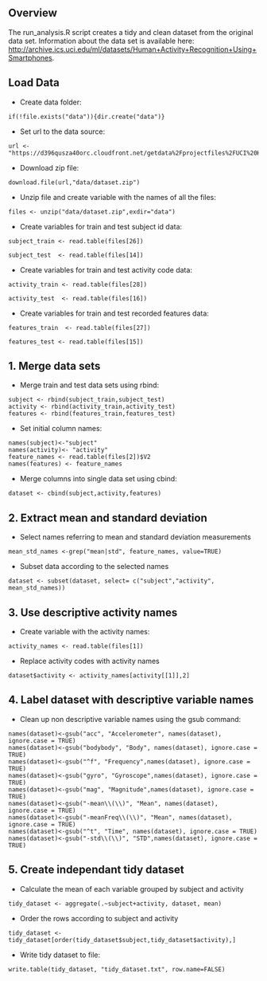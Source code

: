 ## Overview

The run\_analysis.R script creates a tidy and clean dataset from the
original data set. Information about the data set is available here:
<http://archive.ics.uci.edu/ml/datasets/Human+Activity+Recognition+Using+Smartphones>.

## Load Data

-   Create data folder:

<!-- -->

    if(!file.exists("data")){dir.create("data")}

-   Set url to the data source:

<!-- -->

    url <- "https://d396qusza40orc.cloudfront.net/getdata%2Fprojectfiles%2FUCI%20HAR%20Dataset.zip"

-   Download zip file:

<!-- -->

    download.file(url,"data/dataset.zip")

-   Unzip file and create variable with the names of all the files:

<!-- -->

    files <- unzip("data/dataset.zip",exdir="data")

-   Create variables for train and test subject id data:

<!-- -->

    subject_train <- read.table(files[26])

    subject_test  <- read.table(files[14])

-   Create variables for train and test activity code data:

<!-- -->

    activity_train <- read.table(files[28])

    activity_test  <- read.table(files[16])

-   Create variables for train and test recorded features data:

<!-- -->

    features_train  <- read.table(files[27])

    features_test <- read.table(files[15])

## 1. Merge data sets

-   Merge train and test data sets using rbind:

<!-- -->

    subject <- rbind(subject_train,subject_test)
    activity <- rbind(activity_train,activity_test)
    features <- rbind(features_train,features_test)

-   Set initial column names:

<!-- -->

    names(subject)<-"subject"
    names(activity)<- "activity"
    feature_names <- read.table(files[2])$V2
    names(features) <- feature_names

-   Merge columns into single data set using cbind:

<!-- -->

    dataset <- cbind(subject,activity,features)

## 2. Extract mean and standard deviation

-   Select names referring to mean and standard deviation measurements

<!-- -->

    mean_std_names <-grep("mean|std", feature_names, value=TRUE)

-   Subset data according to the selected names

<!-- -->

    dataset <- subset(dataset, select= c("subject","activity", mean_std_names))

## 3. Use descriptive activity names

-   Create variable with the activity names:

<!-- -->

    activity_names <- read.table(files[1])

-   Replace activity codes with activity names

<!-- -->

    dataset$activity <- activity_names[activity[[1]],2]

## 4. Label dataset with descriptive variable names

-   Clean up non descriptive variable names using the gsub command:

<!-- -->

    names(dataset)<-gsub("acc", "Accelerometer", names(dataset), ignore.case = TRUE)
    names(dataset)<-gsub("bodybody", "Body", names(dataset), ignore.case = TRUE)
    names(dataset)<-gsub("^f", "Frequency",names(dataset), ignore.case = TRUE)
    names(dataset)<-gsub("gyro", "Gyroscope",names(dataset), ignore.case = TRUE)
    names(dataset)<-gsub("mag", "Magnitude",names(dataset), ignore.case = TRUE)
    names(dataset)<-gsub("-mean\\(\\)", "Mean", names(dataset), ignore.case = TRUE)
    names(dataset)<-gsub("-meanFreq\\(\\)", "Mean", names(dataset), ignore.case = TRUE)
    names(dataset)<-gsub("^t", "Time", names(dataset), ignore.case = TRUE)
    names(dataset)<-gsub("-std\\(\\)", "STD",names(dataset), ignore.case = TRUE)

## 5. Create independant tidy dataset

-   Calculate the mean of each variable grouped by subject and activity

<!-- -->

    tidy_dataset <- aggregate(.~subject+activity, dataset, mean)

-   Order the rows according to subject and activity

<!-- -->

    tidy_dataset <- tidy_dataset[order(tidy_dataset$subject,tidy_dataset$activity),]

-   Write tidy dataset to file:

<!-- -->

    write.table(tidy_dataset, "tidy_dataset.txt", row.name=FALSE)
